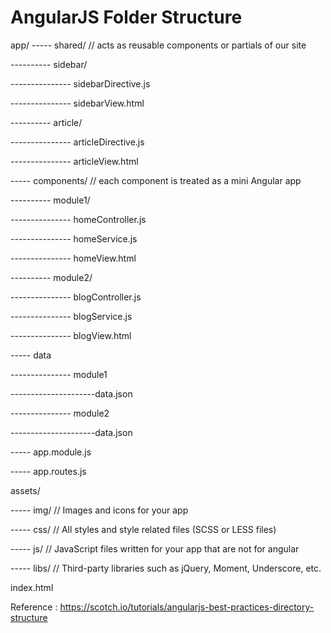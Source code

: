 # AngularJS Folder Structure
app/
----- shared/   // acts as reusable components or partials of our site

---------- sidebar/

--------------- sidebarDirective.js

--------------- sidebarView.html

---------- article/

--------------- articleDirective.js

--------------- articleView.html

----- components/   // each component is treated as a mini Angular app

---------- module1/

--------------- homeController.js

--------------- homeService.js

--------------- homeView.html

---------- module2/

--------------- blogController.js

--------------- blogService.js

--------------- blogView.html

----- data

--------------- module1

---------------------data.json

--------------- module2

---------------------data.json

----- app.module.js

----- app.routes.js

assets/

----- img/      // Images and icons for your app

----- css/      // All styles and style related files (SCSS or LESS files)

----- js/       // JavaScript files written for your app that are not for angular

----- libs/     // Third-party libraries such as jQuery, Moment, Underscore, etc.

index.html

Reference : https://scotch.io/tutorials/angularjs-best-practices-directory-structure
